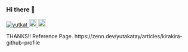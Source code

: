### Hi there 👋

<p align="left">
  <a href="https://github.com/windblume/windblume/">
    <img src="https://komarev.com/ghpvc/?username=yutkat" alt="yutkat" />
  </a>
<a href="http://twitter.com/windblume">
    <img height="20" src="https://img.shields.io/twitter/follow/yutkat?label=Twitter&logo=twitter&style=flat" />
  </a>
  <a href="https://github.com/windblume">
    <img height="20" src="https://img.shields.io/github/followers/yutkat?label=follow&logo=github&style=flat" />
  </a>
</p>

<p>THANKS!! Reference Page.
https://zenn.dev/yutakatay/articles/kirakira-github-profile
</p>

<!--
**windblume/windblume** is a ✨ _special_ ✨ repository because its `README.md` (this file) appears on your GitHub profile.

Here are some ideas to get you started:

- 🔭 I’m currently working on ...
- 🌱 I’m currently learning ...
- 👯 I’m looking to collaborate on ...
- 🤔 I’m looking for help with ...
- 💬 Ask me about ...
- 📫 How to reach me: ...
- 😄 Pronouns: ...
- ⚡ Fun fact: ...
-->

